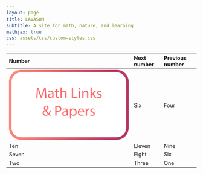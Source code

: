 ```yaml
---
layout: page
title: LAVASUM
subtitle: A site for math, nature, and learning
mathjax: true
css: assets/css/custom-styles.css
---
```



| Number | Next number | Previous number |
| :------ |:--- | :--- |
| [![](/assets/img/mathlinksbutton.png)](/mathlinks.md) | Six | Four |
| Ten | Eleven | Nine |
| Seven | Eight | Six |
| Two | Three | One |
